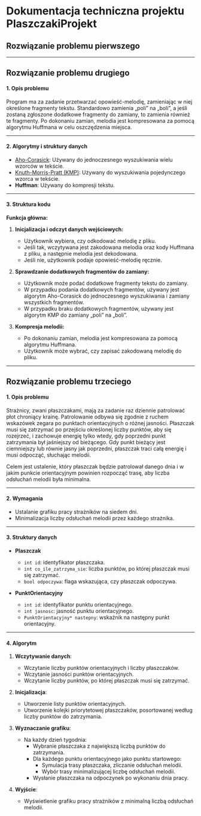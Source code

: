 # Dokumentacja techniczna projektu PlaszczakiProjekt

## Rozwiązanie problemu pierwszego

---





## Rozwiązanie problemu drugiego

#### 1. Opis problemu

Program ma za zadanie przetwarzać opowieść-melodię, zamieniając w niej określone fragmenty tekstu. Standardowo zamienia „poli” na „boli”, a jeśli zostaną zgłoszone dodatkowe fragmenty do zamiany, to zamienia również te fragmenty. Po dokonaniu zamian, melodia jest kompresowana za pomocą algorytmu Huffmana w celu oszczędzenia miejsca.

---

#### 2. Algorytmy i struktury danych

- [Aho-Corasick](#AhoCorasick): Używany do jednoczesnego wyszukiwania wielu wzorców w tekście.
- [Knuth-Morris-Pratt (KMP)](#KMP): Używany do wyszukiwania pojedynczego wzorca w tekście.
- **Huffman**: Używany do kompresji tekstu.

---

#### 3. Struktura kodu


**Funkcja główna:**

1. **Inicjalizacja i odczyt danych wejściowych:**
   - Użytkownik wybiera, czy odkodować melodię z pliku.
   - Jeśli tak, wczytywana jest zakodowana melodia oraz kody Huffmana z pliku, a następnie melodia jest dekodowana.
   - Jeśli nie, użytkownik podaje opowieść-melodię ręcznie.

2. **Sprawdzanie dodatkowych fragmentów do zamiany:**
   - Użytkownik może podać dodatkowe fragmenty tekstu do zamiany.
   - W przypadku podania dodatkowych fragmentów, używany jest algorytm Aho-Corasick do jednoczesnego wyszukiwania i zamiany wszystkich fragmentów.
   - W przypadku braku dodatkowych fragmentów, używany jest algorytm KMP do zamiany „poli” na „boli”.

3. **Kompresja melodii:**
   - Po dokonaniu zamian, melodia jest kompresowana za pomocą algorytmu Huffmana.
   - Użytkownik może wybrać, czy zapisać zakodowaną melodię do pliku.


---





## Rozwiązanie problemu trzeciego

#### 1. Opis problemu

Strażnicy, zwani płaszczakami, mają za zadanie raz dziennie patrolować płot chroniący krainę.
Patrolowanie odbywa się zgodnie z ruchem wskazówek zegara po punktach orientacyjnych o różnej jasności.
Płaszczak musi się zatrzymać po przejściu określonej liczby punktów, aby się rozejrzeć, i zachowuje energię tylko wtedy, gdy poprzedni punkt zatrzymania był jaśniejszy od bieżącego.
Gdy punkt bieżący jest ciemniejszy lub równie jasny jak poprzedni, płaszczak traci całą energię i musi odpocząć, słuchając melodii.

Celem jest ustalenie, który płaszczak będzie patrolował danego dnia i w jakim punkcie orientacyjnym powinien rozpocząć trasę, aby liczba odsłuchań melodii była minimalna.

---

#### 2. Wymagania

- Ustalanie grafiku pracy strażników na siedem dni.
- Minimalizacja liczby odsłuchań melodii przez każdego strażnika.

---

#### 3. Struktury danych

- **Plaszczak**
  - `int id`: identyfikator płaszczaka.
  - `int co_ile_zatrzyma_sie`: liczba punktów, po której płaszczak musi się zatrzymać.
  - `bool odpoczywa`: flaga wskazująca, czy płaszczak odpoczywa.

- **PunktOrientacyjny**
  - `int id`: identyfikator punktu orientacyjnego.
  - `int jasnosc`: jasność punktu orientacyjnego.
  - `PunktOrientacyjny* nastepny`: wskaźnik na następny punkt orientacyjny.

---

#### 4. Algorytm

1. **Wczytywanie danych**:
   - Wczytanie liczby punktów orientacyjnych i liczby płaszczaków.
   - Wczytanie jasności punktów orientacyjnych.
   - Wczytanie liczby punktów, po której płaszczak musi się zatrzymać.

2. **Inicjalizacja**:
   - Utworzenie listy punktów orientacyjnych.
   - Utworzenie kolejki priorytetowej płaszczaków, posortowanej według liczby punktów do zatrzymania.

3. **Wyznaczanie grafiku**:
   - Na każdy dzień tygodnia:
     - Wybranie płaszczaka z największą liczbą punktów do zatrzymania.
     - Dla każdego punktu orientacyjnego jako punktu startowego:
       - Symulacja trasy płaszczaka, zliczanie odsłuchań melodii.
       - Wybór trasy minimalizującej liczbę odsłuchań melodii.
     - Wysłanie płaszczaka na odpoczynek po wykonaniu dnia pracy.

4. **Wyjście**:
   - Wyświetlenie grafiku pracy strażników z minimalną liczbą odsłuchań melodii.

